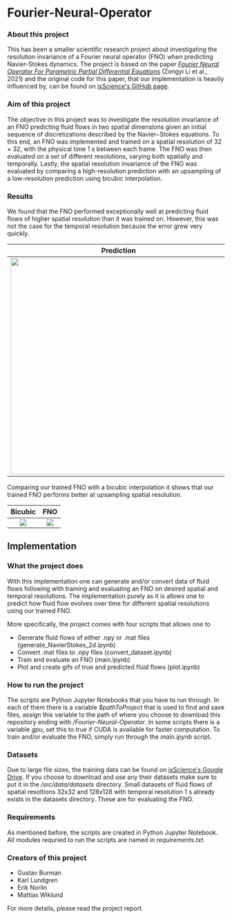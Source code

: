 # Fourier-Neural-Operator

### About this project ###
This has been a smaller scientific research project about investigating the resolution invariance of a Fourier neural operator (FNO) when predicting Navier-Stokes dynamics. The project is based on the paper [*Fourier Neural Operator For Parametric Partial Differential Equations*](https://arxiv.org/pdf/2010.08895.pdf) (Zongyi Li et al., 2021) and the original code for this paper, that our implementation is heavily influenced by, can be found on [ixScience's GitHub page](https://github.com/ixScience/fourier_neural_operator/tree/master).

### Aim of this project ### 
The objective in this project was to investigate the resolution invariance of an FNO predicting fluid flows in two spatial dimensions given an initial sequence of discretizations described by the Navier−Stokes equations. To this end, an FNO was implemented and trained on a spatial resolution of 32 × 32, with the physical time 1 s between each frame. The FNO was then evaluated on a set of different resolutions, varying both spatially and temporally. Lastly, the spatial resolution invariance of the FNO was evaluated by comparing a high-resolution prediction with an upsampling of a low-resolution prediction using bicubic interpolation.

### Results ###
We found that the FNO performed exceptionally well at predicting fluid flows of higher spatial resolution than it was trained on. However, this was not the case for the temporal resolution because the error grew very quickly. 

Prediction | True | 
:-------------------------:|:-------------------------:
<img src="https://github.com/erik-norlin/Fourier-Neural-Operator/blob/main/src/fno/output-flows/1024x1024/pred_t1.gif" width="500" height="500"> | ![](https://github.com/erik-norlin/Fourier-Neural-Operator/blob/main/src/fno/output-flows/1024x1024/true_t1.gif?raw=true)

Comparing our trained FNO with a bicubic interpolation it shows that our trained FNO performs better at upsampling spatial resolution.

Bicubic | FNO |
:-------------------------:|:-------------------------:
![](?raw=true) | ![](?raw=true)


## Implementation ##

### What the project does ###
With this implementation one can generate and/or convert data of fluid flows following with training and evaluating an FNO on desired spatial and temporal resolutions. The implementation purely as it is allows one to predict how fluid flow evolves over time for different spatial resolutions using our trained FNO.

More specifically, the project comes with four scripts that allows one to
* Generate fluid flows of either .npy or .mat files (generate_NavierStokes_2d.ipynb)
* Convert .mat files to .npy files (convert_dataset.ipynb)
* Train and evaluate an FNO (main.ipynb)
* Plot and create gifs of true and predicted fluid flows (plot.ipynb)
  
### How to run the project ### 

The scripts are Python Jupyter Notebooks that you have to run through. In each of them there is a variable *$pathToProject* that is used to find and save files, assign this variable to the path of where you choose to download this repository ending with */Fourier-Neural-Operator*. In some scripts there is a variable *gpu*, set this to true if CUDA is available for faster computation. To train and/or evaluate the FNO, simply run through the *main.ipynb* script.

### Datasets ###
Due to large file sizes, the training data can be found on [ixScience's Google Drive](https://drive.google.com/drive/folders/1UnbQh2WWc6knEHbLn-ZaXrKUZhp7pjt-). If you choose to download and use any their datasets make sure to put it in the */src/data/datasets* directory. Small datasets of fluid flows of spatial resoltions 32x32 and 128x128 with temporal resolution 1 s already exists in the datasets directory. These are for evaluating the FNO.

### Requirements ###
As mentioned before, the scripts are created in Python Jupyter Notebook. All modules requried to run the scripts are named in *requirements.txt*.

### Creators of this project ### 
* Gustav Burman
* Karl Lundgren
* Erik Norlin
* Mattias Wiklund

For more details, please read the project report.
